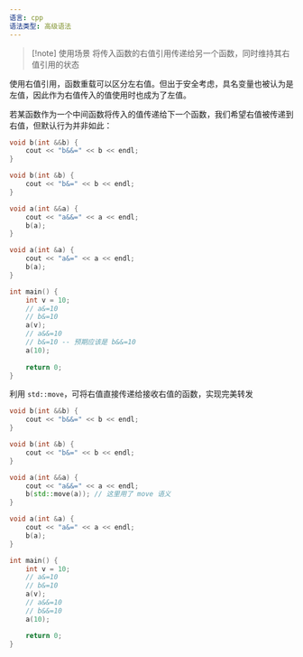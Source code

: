 ```yaml
---
语言: cpp
语法类型: 高级语法
---
```

> [!note] 使用场景
> 将传入函数的右值引用传递给另一个函数，同时维持其右值引用的状态

使用右值引用，函数重载可以区分左右值。但出于安全考虑，具名变量也被认为是左值，因此作为右值传入的值使用时也成为了左值。

若某函数作为一个中间函数将传入的值传递给下一个函数，我们希望右值被传递到右值，但默认行为并非如此：

```cpp
void b(int &&b) {
    cout << "b&&=" << b << endl;
}

void b(int &b) {
    cout << "b&=" << b << endl;
}

void a(int &&a) {
    cout << "a&&=" << a << endl;
    b(a);
}

void a(int &a) {
    cout << "a&=" << a << endl;
    b(a);
}

int main() {
    int v = 10;
    // a&=10
    // b&=10
    a(v);
    // a&&=10
    // b&=10 -- 预期应该是 b&&=10
    a(10);
    
    return 0;
}
```

利用 `std::move`，可将右值直接传递给接收右值的函数，实现完美转发

```cpp
void b(int &&b) {
    cout << "b&&=" << b << endl;
}

void b(int &b) {
    cout << "b&=" << b << endl;
}

void a(int &&a) {
    cout << "a&&=" << a << endl;
    b(std::move(a)); // 这里用了 move 语义
}

void a(int &a) {
    cout << "a&=" << a << endl;
    b(a);
}

int main() {
    int v = 10;
    // a&=10
    // b&=10
    a(v);
    // a&&=10
    // b&&=10
    a(10);

    return 0;
}
```